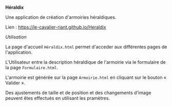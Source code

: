 **Héraldix**

Une application de création d'armoiries héraldiques.

Lien : https://le-cavalier-riant.github.io/Heraldix

*Utilisation*

La page d'accueil `Héraldix.html` permet d'acceder aux différentes pages de l'application.

L'Utilisateur entre la description héraldique de l'armoirie via le formulaire de la page `Formulaire.html`.

L'armoirie est générée sur la page `Armoirie.html` en cliquant sur le bouton « Valider ».

Des ajustements de taille et de position et des changements d'image peuvent êtes effectués en utilisant les pramètres.